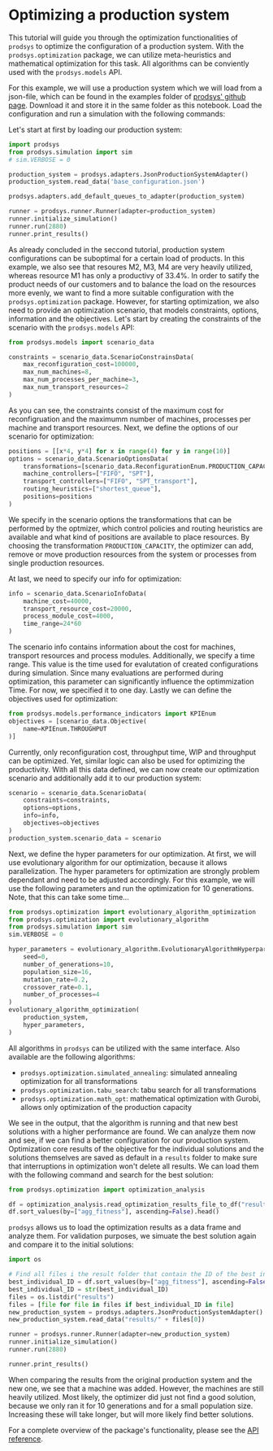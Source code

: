 # Optimizing a production system

This tutorial will guide you through the optimization functionalities of `prodsys` to optimize the configuration of a production system. With the `prodsys.optimization` package, we can utilize meta-heuristics and mathematical optimization for this task. All algorithms can be conviently used with the `prodsys.models` API.

For this example, we will use a production system which we will load from a json-file, which can be found in the examples folder of [prodsys' github page](https://github.com/sdm4fzi/prodsys). Download it and store it in the same folder as this notebook. Load the configuration and run a simulation with the following commands:

Let's start at first by loading our production system:

```python
import prodsys
from prodsys.simulation import sim
# sim.VERBOSE = 0

production_system = prodsys.adapters.JsonProductionSystemAdapter()
production_system.read_data('base_configuration.json')

prodsys.adapters.add_default_queues_to_adapter(production_system)

runner = prodsys.runner.Runner(adapter=production_system)
runner.initialize_simulation()
runner.run(2880)
runner.print_results()
```

As already concluded in the seccond tutorial, production system configurations can be suboptimal for a certain load of products. In this example, we also see that resoures M2, M3, M4 are very heavily utilized, whereas resource M1 has only a productivy of 33.4%. In order to satify the product needs of our customers and to balance the load on the resources more evenly, we want to find a more suitable configuration with the `prodsys.optimization` package. However, for starting optimization, we also need to provide an optimization scenario, that models constraints, options, information and the objectives. Let's start by creating the constraints of the scenario with the `prodsys.models` API:

```python
from prodsys.models import scenario_data

constraints = scenario_data.ScenarioConstrainsData(
    max_reconfiguration_cost=100000,
    max_num_machines=8,
    max_num_processes_per_machine=3,
    max_num_transport_resources=2
)
```

As you can see, the constraints consist of the maximum cost for reconfigruation and the maximumm number of machines, processes per machine and transport resources. Next, we define the options of our scenario for optimization:

```python
positions = [[x*4, y*4] for x in range(4) for y in range(10)]
options = scenario_data.ScenarioOptionsData(
    transformations=[scenario_data.ReconfigurationEnum.PRODUCTION_CAPACITY],
    machine_controllers=["FIFO", "SPT"],
    transport_controllers=["FIFO", "SPT_transport"],
    routing_heuristics=["shortest_queue"],
    positions=positions
)
```

We specify in the scenario options the transformations that can be performed by the optmizer, which control policies and routing heuristics are available and what kind of positions are available to place resources. By choosing the transformation `PRODUCTION_CAPACITY`, the optimizer can add, remove or move production resources from the system or processes from single production resources.

At last, we need to specify our info for optimization:

```python
info = scenario_data.ScenarioInfoData(
    machine_cost=40000,
    transport_resource_cost=20000,
    process_module_cost=4000,
    time_range=24*60
)
```

The scenario info contains information about the cost for machines, transport resources and process modules. Additionally, we specify a time range. This value is the time used for evalutation of created configurations during simulation. Since many evaluations are performed during optimization, this parameter can significantly influence the optimmization Time. For now, we specified it to one day. Lastly we can define the objectives used for optimization:

```python
from prodsys.models.performance_indicators import KPIEnum
objectives = [scenario_data.Objective(
    name=KPIEnum.THROUGHPUT
)]
```

Currently, only reconfiguration cost, throughput time, WIP and throughput can be optimized. Yet, similar logic can also be used for optimizing the productivity. With all this data defined, we can now create our optimization scenario and additionally add it to our production system:

```python
scenario = scenario_data.ScenarioData(
    constraints=constraints,
    options=options,
    info=info,
    objectives=objectives
)
production_system.scenario_data = scenario
```

Next, we define the hyper parameters for our optimization. At first, we will use evolutionary algorithm for our optimization, because it allows parallelization. The hyper parameters for optimization are strongly problem dependant and need to be adjusted accordingly. For this example, we will use the following parameters and run the optimization for 10 generations. Note, that this can take some time...

```python
from prodsys.optimization import evolutionary_algorithm_optimization
from prodsys.optimization import evolutionary_algorithm
from prodsys.simulation import sim
sim.VERBOSE = 0

hyper_parameters = evolutionary_algorithm.EvolutionaryAlgorithmHyperparameters(
    seed=0,
    number_of_generations=10,
    population_size=16,
    mutation_rate=0.2,
    crossover_rate=0.1,
    number_of_processes=4
)
evolutionary_algorithm_optimization(
    production_system,
    hyper_parameters,
)
```

All algorithms in `prodsys` can be utilized with the same interface. Also available are the following algorithms:

- `prodsys.optimization.simulated_annealing`: simulated annealing optimization for all transformations
- `prodsys.optimization.tabu_search`: tabu search for all transformations
- `prodsys.optimization.math_opt`: mathematical optimization with Gurobi, allows only optimization of the production capacity

We see in the output, that the algorithm is running and that new best solutions with a higher performance are found. We can analyze them now and see, if we can find a better configuration for our production system. Optimization core results of the objective for the individual solutions and the solutions themselves are saved as default in a `results` folder to make sure that interruptions in optimization won't delete all results. We can load them with the following command and search for the best solution:

```python
from prodsys.optimization import optimization_analysis

df = optimization_analysis.read_optimization_results_file_to_df("results/optimization_results.json", "evolutionary")
df.sort_values(by=["agg_fitness"], ascending=False).head()
```

`prodsys` allows us to load the optimization results as a data frame and analyze them. For validation purposes, we simuate the best solution again and compare it to the initial solutions:

```python
import os 

# Find all files i the result folder that contain the ID of the best individual
best_individual_ID = df.sort_values(by=["agg_fitness"], ascending=False).head()["ID"].values[0]
best_individual_ID = str(best_individual_ID)
files = os.listdir("results")
files = [file for file in files if best_individual_ID in file]
new_production_system = prodsys.adapters.JsonProductionSystemAdapter()
new_production_system.read_data("results/" + files[0])

runner = prodsys.runner.Runner(adapter=new_production_system)
runner.initialize_simulation()
runner.run(2880)

runner.print_results()
```

When comparing the results from the original production system and the new one, we see that a machine was added. However, the machines are still heavily utilized. Most likely, the optimizer did just not find a good solution, because we only ran it for 10 generations and for a small population size. Increasing these will take longer, but will more likely find better solutions.

For a complete overview of the package's functionality, please see the [API reference](/API_reference/API_reference_0_overview.md).
